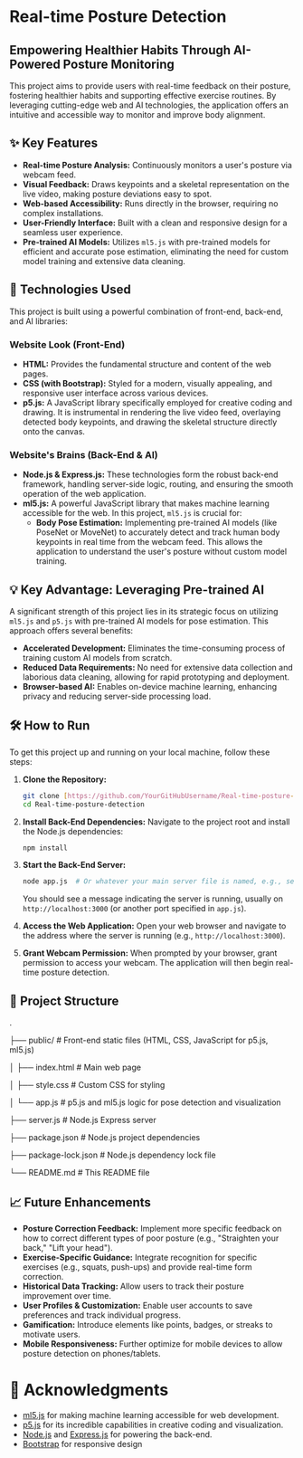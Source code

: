 # Real-time Posture Detection

## Empowering Healthier Habits Through AI-Powered Posture Monitoring

This project aims to provide users with real-time feedback on their posture, fostering healthier habits and supporting effective exercise routines. By leveraging cutting-edge web and AI technologies, the application offers an intuitive and accessible way to monitor and improve body alignment.

## ✨ Key Features

* **Real-time Posture Analysis:** Continuously monitors a user's posture via webcam feed.
* **Visual Feedback:** Draws keypoints and a skeletal representation on the live video, making posture deviations easy to spot.
* **Web-based Accessibility:** Runs directly in the browser, requiring no complex installations.
* **User-Friendly Interface:** Built with a clean and responsive design for a seamless user experience.
* **Pre-trained AI Models:** Utilizes `ml5.js` with pre-trained models for efficient and accurate pose estimation, eliminating the need for custom model training and extensive data cleaning.

## 🚀 Technologies Used

This project is built using a powerful combination of front-end, back-end, and AI libraries:

### Website Look (Front-End)

* **HTML:** Provides the fundamental structure and content of the web pages.
* **CSS (with Bootstrap):** Styled for a modern, visually appealing, and responsive user interface across various devices.
* **p5.js:** A JavaScript library specifically employed for creative coding and drawing. It is instrumental in rendering the live video feed, overlaying detected body keypoints, and drawing the skeletal structure directly onto the canvas.

### Website's Brains (Back-End & AI)

* **Node.js & Express.js:** These technologies form the robust back-end framework, handling server-side logic, routing, and ensuring the smooth operation of the web application.
* **ml5.js:** A powerful JavaScript library that makes machine learning accessible for the web. In this project, `ml5.js` is crucial for:
    * **Body Pose Estimation:** Implementing pre-trained AI models (like PoseNet or MoveNet) to accurately detect and track human body keypoints in real time from the webcam feed. This allows the application to understand the user's posture without custom model training.

## 💡 Key Advantage: Leveraging Pre-trained AI

A significant strength of this project lies in its strategic focus on utilizing `ml5.js` and `p5.js` with pre-trained AI models for pose estimation. This approach offers several benefits:

* **Accelerated Development:** Eliminates the time-consuming process of training custom AI models from scratch.
* **Reduced Data Requirements:** No need for extensive data collection and laborious data cleaning, allowing for rapid prototyping and deployment.
* **Browser-based AI:** Enables on-device machine learning, enhancing privacy and reducing server-side processing load.

## 🛠️ How to Run

To get this project up and running on your local machine, follow these steps:

1.  **Clone the Repository:**
    ```bash
    git clone [https://github.com/YourGitHubUsername/Real-time-posture-detection.git](https://github.com/YourGitHubUsername/Real-time-posture-detection.git)
    cd Real-time-posture-detection
    ```

2.  **Install Back-End Dependencies:**
    Navigate to the project root and install the Node.js dependencies:
    ```bash
    npm install
    ```

3.  **Start the Back-End Server:**
    ```bash
    node app.js  # Or whatever your main server file is named, e.g., server.js
    ```
    You should see a message indicating the server is running, usually on `http://localhost:3000` (or another port specified in `app.js`).

4.  **Access the Web Application:**
    Open your web browser and navigate to the address where the server is running (e.g., `http://localhost:3000`).

5.  **Grant Webcam Permission:**
    When prompted by your browser, grant permission to access your webcam. The application will then begin real-time posture detection.

## 📂 Project Structure

.

├── public/                 # Front-end static files (HTML, CSS, JavaScript for p5.js, ml5.js)

│   ├── index.html          # Main web page

│   ├── style.css           # Custom CSS for styling

│   └── app.js           # p5.js and ml5.js logic for pose detection and visualization

├── server.js                  # Node.js Express server

├── package.json            # Node.js project dependencies

├── package-lock.json       # Node.js dependency lock file

└── README.md               # This README file
## 📈 Future Enhancements

* **Posture Correction Feedback:** Implement more specific feedback on how to correct different types of poor posture (e.g., "Straighten your back," "Lift your head").
* **Exercise-Specific Guidance:** Integrate recognition for specific exercises (e.g., squats, push-ups) and provide real-time form correction.
* **Historical Data Tracking:** Allow users to track their posture improvement over time.
* **User Profiles & Customization:** Enable user accounts to save preferences and track individual progress.
* **Gamification:** Introduce elements like points, badges, or streaks to motivate users.
* **Mobile Responsiveness:** Further optimize for mobile devices to allow posture detection on phones/tablets.
# 🙌 Acknowledgments

* [ml5.js](https://ml5js.org/) for making machine learning accessible for web development.
* [p5.js](https://p5js.org/) for its incredible capabilities in creative coding and visualization.
* [Node.js](https://nodejs.org/) and [Express.js](https://expressjs.com/) for powering the back-end.
* [Bootstrap](https://getbootstrap.com/) for responsive design
